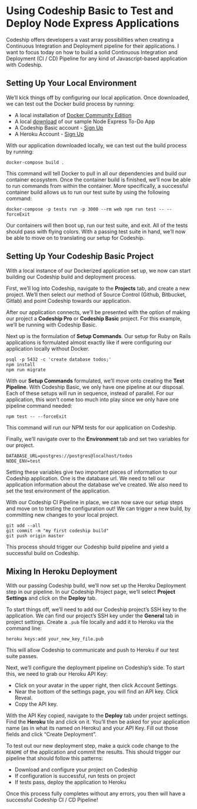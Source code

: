# Using Codeship Basic to Test and Deploy Node Express Applications
Codeship offers developers a vast array possibilities when creating a Continuous Integration and Deployment pipeline for their applications. I want to focus today on how to build a solid Continuous Integration and Deployment (CI / CD) Pipeline for any kind of Javascript-based application with Codeship.

## Setting Up Your Local Environment
We’ll kick things off by configuring our local application. Once downloaded, we can test out the Docker build process by running:

* A local installation of [Docker Community Edition](https://www.docker.com/community-edition)
* A local [download](https://github.com/hiimtaylorjones/nodejs-express-todoapp) of our sample  Node Express To-Do App
* A Codeship Basic account - [Sign Up](https://signup.heroku.com/)
* A Heroku Account - [Sign Up](https://app.codeship.com/registrations/new?utm_source=NavBar)

With our application downloaded locally, we can test out the build process by running:

```
docker-compose build .
```

This command will tell Docker to pull in all our dependencies and build our container ecosystem.  Once the container build is finished, we’ll now be able to run commands from within the container. More specifically, a successful container build allows us to run our test suite by using the following command:

```
docker-compose -p tests run -p 3000 --rm web npm run test -- --forceExit
```

Our containers will then boot up, run our test suite, and exit. All of the tests should pass with flying colors. With a passing test suite in hand, we’ll now be able to move on to translating our setup for Codeship.

## Setting Up Your Codeship Basic Project
With a local instance of our Dockerized application set up, we now can start building our Codeship build and deployment process.

First, we’ll log into Codeship, navigate to the **Projects** tab, and create a new project. We’ll then select our method of Source Control (Github, Bitbucket, Gitlab) and point Codeship towards our application.

After our application connects, we’ll be presented with the option of making our project a **Codeship Pro** or **Codeship Basic** project. For this example, we’ll be running with Codeship Basic.

Next up is the formulation of  **Setup Commands**. Our setup for Ruby on Rails applications is formulated almost exactly like if were configuring our application locally without Docker.

```
psql -p 5432 -c 'create database todos;'
npm install
npm run migrate
```

With our **Setup Commands** formulated, we’ll move onto creating the **Test Pipeline**. With Codeship Basic, we only have one pipeline at our disposal. Each of these setups will run in sequence, instead of parallel. For our application, this won’t come too much into play since we only have one pipeline command needed:

```
npm test -- --forceExit
```

This command will run our NPM tests for our application on Codeship.

Finally, we’ll navigate over to the **Environment** tab and set two variables for our project.

```
DATABASE_URL=postgres://postgres@localhost/todos
NODE_ENV=test
```

Setting these variables give two important pieces of information to our Codeship application. One is the database url. We need to tell our application information about the database we’ve created. We also need to set the test environment of the application.

With our Codeship CI Pipeline in place, we can now save our setup steps and move on to testing the configuration out! We can trigger a new build, by committing new changes to your local project.

```
git add --all
git commit -m "my first codeship build"
git push origin master
```

This process should trigger our Codeship build pipeline and yield a successful build on Codeship.

##  Mixing In Heroku Deployment
With our passing Codeship build, we’ll now set up the Heroku Deployment step in our pipeline. In our Codeship Project page, we’ll select **Project Settings** and click on the **Deploy** tab.

To start things off, we’ll need to add our Codeship project’s SSH key to the application. We can find our project’s SSH key under the **General** tab in project settings. Create a `.pub` file locally and add it to Heroku via the command line:

```
heroku keys:add your_new_key_file.pub
```

This will allow Codeship to communicate and push to Heroku if our test suite passes.

Next, we’ll configure the deployment pipeline on Codeship’s side. To start this, we need to grab our Heroku API Key:

* Click on your avatar in the upper right, then click Account Settings.
* Near the bottom of the settings page, you will find an API key. Click Reveal.
* Copy the API key.

With the API Key copied, navigate to the **Deploy** tab under project settings. Find the **Heroku** tile and click on it. You’ll then be asked for your application name (as in what its named on Heroku) and your API Key. Fill out those fields and click “Create Deployment”.

To test out our new deployment step, make a quick code change to the `README` of the application and commit the results. This should trigger our pipeline that should follow this patterns:

* Download and configure your project on Codeship
* If configuration is successful, run tests on project
* If tests pass, deploy the application to Heroku

Once this process fully completes without any errors, you then will have a successful Codeship CI / CD Pipeline!

